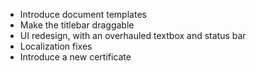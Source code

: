 - Introduce document templates
- Make the titlebar draggable
- UI redesign, with an overhauled textbox and status bar
- Localization fixes
- Introduce a new certificate
